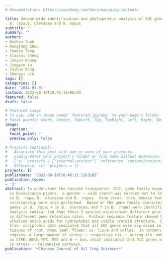 ```yaml
---
# Documentation: https://wowchemy.com/docs/managing-content/

title: Genome-wide identification and phylogenetic analysis of SUC gene family in
  B. rapa,B. oleracea and B. napus
subtitle: ''
summary: ''
authors:
- Wuzhou Yuan
- Rongfang Zhou
- Chaobo Tong
- Xiaohui Cheng
- Junyan Huang
- Jingyin Yu
- Caihua Dong
- Shengyi Liu
tags: []
categories: []
date: '2014-01-01'
lastmod: 2022-08-19T18:46:11+08:00
featured: false
draft: false

# Featured image
# To use, add an image named `featured.jpg/png` to your page's folder.
# Focal points: Smart, Center, TopLeft, Top, TopRight, Left, Right, BottomLeft, Bottom, BottomRight.
image:
  caption: ''
  focal_point: ''
  preview_only: false

# Projects (optional).
#   Associate this post with one or more of your projects.
#   Simply enter your project's folder or file name without extension.
#   E.g. `projects = ["internal-project"]` references `content/project/deep-learning/index.md`.
#   Otherwise, set `projects = []`.
projects: []
publishDate: '2022-08-19T10:46:11.116318Z'
publication_types:
- '2'
abstract: To understand the sucrose transporter (SUC) gene family expansion and lost
  in Brassicacea plants， a genome － wide search was carried out to identify SUC genes
  in B． rapa，B． oleracea and B． napus． Gene struc- ture，domain feature，and phylogenetic
  relationship were also performed． Based on the gene family characteristics， 12 SUC
  genes in B． rapa，4 in B． oleracea，and 7 in B． napus were identified． Syntenic relationship
  analysis indica- ted that these 3 species experienced different gene loss resulting
  in different gene retention rates． Protein sequence feature showed that they had
  alkaline amino acids for hydrophobic and stable protein structure． Observation of
  tran- scriptomic data indicated that all SUC genes were expressed in the examined
  tissues of root，stem，leaf，flower，si- lique and callus． In conserved motifs of promoter
  regions，a large number of stress － responsive cis － acting ele- ments were found，such
  as LTRE，ABRE，MYC，MYB and W － box，which indicated that SUC genes might be in- volved
  in stress － responsive pathways．
publication: '*Chinese Journal of Oil Crop Sciences*'
---
```

